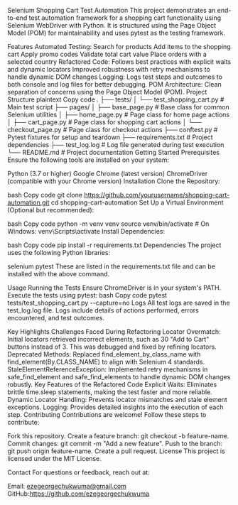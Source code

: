Selenium Shopping Cart Test Automation
This project demonstrates an end-to-end test automation framework for a shopping cart functionality using Selenium WebDriver with Python. It is structured using the Page Object Model (POM) for maintainability and uses pytest as the testing framework.

Features
Automated Testing:
Search for products
Add items to the shopping cart
Apply promo codes
Validate total cart value
Place orders with a selected country
Refactored Code:
Follows best practices with explicit waits and dynamic locators
Improved robustness with retry mechanisms to handle dynamic DOM changes
Logging:
Logs test steps and outcomes to both console and log files for better debugging.
POM Architecture:
Clean separation of concerns using the Page Object Model (POM).
Project Structure
plaintext
Copy code
.
├── tests/
│   └── test_shopping_cart.py       # Main test script
├── pages/
│   ├── base_page.py                # Base class for common Selenium utilities
│   ├── home_page.py                # Page class for home page actions
│   ├── cart_page.py                # Page class for shopping cart actions
│   └── checkout_page.py            # Page class for checkout actions
├── conftest.py                     # Pytest fixtures for setup and teardown
├── requirements.txt                # Project dependencies
├── test_log.log                    # Log file generated during test execution
└── README.md                       # Project documentation
Getting Started
Prerequisites
Ensure the following tools are installed on your system:

Python (3.7 or higher)
Google Chrome (latest version)
ChromeDriver (compatible with your Chrome version)
Installation
Clone the Repository:

bash
Copy code
git clone https://github.com/yourusername/shopping-cart-automation.git
cd shopping-cart-automation
Set Up a Virtual Environment (Optional but recommended):

bash
Copy code
python -m venv venv
source venv/bin/activate  # On Windows: venv\Scripts\activate
Install Dependencies:

bash
Copy code
pip install -r requirements.txt
Dependencies
The project uses the following Python libraries:

selenium
pytest
These are listed in the requirements.txt file and can be installed with the above command.

Usage
Running the Tests
Ensure ChromeDriver is in your system's PATH.
Execute the tests using pytest:
bash
Copy code
pytest tests/test_shopping_cart.py --capture=no
Logs
All test logs are saved in the test_log.log file. Logs include details of actions performed, errors encountered, and test outcomes.

Key Highlights
Challenges Faced During Refactoring
Locator Overmatch: Initial locators retrieved incorrect elements, such as 30 "Add to Cart" buttons instead of 3. This was debugged and fixed by refining locators.
Deprecated Methods: Replaced find_element_by_class_name with find_element(By.CLASS_NAME) to align with Selenium 4 standards.
StaleElementReferenceException: Implemented retry mechanisms in safe_find_element and safe_find_elements to handle dynamic DOM changes robustly.
Key Features of the Refactored Code
Explicit Waits: Eliminates brittle time.sleep statements, making the test faster and more reliable.
Dynamic Locator Handling: Prevents locator mismatches and stale element exceptions.
Logging: Provides detailed insights into the execution of each step.
Contributing
Contributions are welcome! Follow these steps to contribute:

Fork this repository.
Create a feature branch: git checkout -b feature-name.
Commit changes: git commit -m "Add a new feature".
Push to the branch: git push origin feature-name.
Create a pull request.
License
This project is licensed under the MIT License.

Contact
For questions or feedback, reach out at:

Email: ezegeorgechukwuma@gmail.com
GitHub:https://github.com/ezegeorgechukwuma
